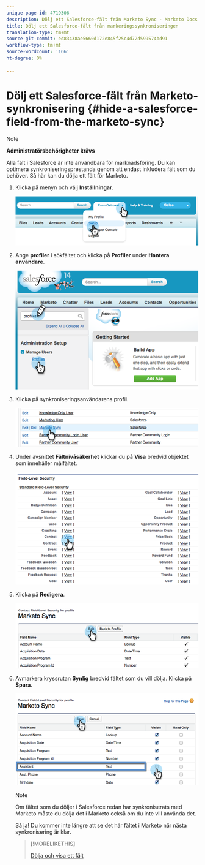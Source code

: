 ```yaml
---
unique-page-id: 4719306
description: Dölj ett Salesforce-fält från Marketo Sync - Marketo Docs - Produktdokumentation
title: Dölj ett Salesforce-fält från markeringssynkroniseringen
translation-type: tm+mt
source-git-commit: ed83438ae5660d172e845f25c4d72d599574bd91
workflow-type: tm+mt
source-wordcount: '166'
ht-degree: 0%

---
```



# Dölj ett Salesforce-fält från Marketo-synkronisering {#hide-a-salesforce-field-from-the-marketo-sync}

>[!NOTE]
>
>**Administratörsbehörigheter krävs**

Alla fält i Salesforce är inte användbara för marknadsföring. Du kan optimera synkroniseringsprestanda genom att endast inkludera fält som du behöver. Så här kan du dölja ett fält för Marketo.

1. Klicka på menyn och välj **Inställningar**.

   ![](assets/image2015-6-30-15-3a11-3a23.png)

1. Ange **profiler** i sökfältet och klicka på **Profiler** under **Hantera användare**.

   ![](assets/image2015-6-30-15-3a12-3a46.png)

1. Klicka på synkroniseringsanvändarens profil.

   ![](assets/image2015-6-30-15-3a17-3a38.png)

1. Under avsnittet **Fältnivåsäkerhet** klickar du på **Visa** bredvid objektet som innehåller målfältet.

   ![](assets/image2015-6-30-15-3a24-3a32.png)

1. Klicka på **Redigera**.

   ![](assets/image2015-6-30-15-3a25-3a42.png)

1. Avmarkera kryssrutan **Synlig** bredvid fältet som du vill dölja. Klicka på **Spara**.

   ![](assets/image2015-6-30-15-3a27-3a16.png)

   >[!NOTE]
   >
   >Om fältet som du döljer i Salesforce redan har synkroniserats med Marketo måste du dölja det i Marketo också om du inte vill använda det.

   Så ja! Du kommer inte längre att se det här fältet i Marketo när nästa synkronisering är klar.

   >[!MORELIKETHIS]
   >
   >[Dölja och visa ett fält](/help/marketo/product-docs/administration/field-management/hide-and-unhide-a-field.md)
